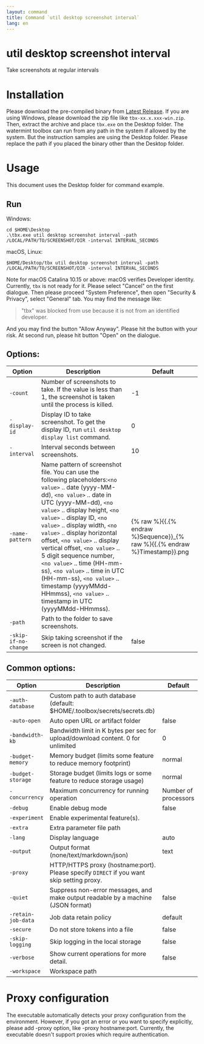 ```yaml
---
layout: command
title: Command `util desktop screenshot interval`
lang: en
---
```


# util desktop screenshot interval

Take screenshots at regular intervals 

# Installation

Please download the pre-compiled binary from [Latest Release](https://github.com/watermint/toolbox/releases/latest). If you are using Windows, please download the zip file like `tbx-xx.x.xxx-win.zip`. Then, extract the archive and place `tbx.exe` on the Desktop folder. 
The watermint toolbox can run from any path in the system if allowed by the system. But the instruction samples are using the Desktop folder. Please replace the path if you placed the binary other than the Desktop folder.

# Usage

This document uses the Desktop folder for command example.

## Run

Windows:
```
cd $HOME\Desktop
.\tbx.exe util desktop screenshot interval -path /LOCAL/PATH/TO/SCREENSHOT/DIR -interval INTERVAL_SECONDS
```

macOS, Linux:
```
$HOME/Desktop/tbx util desktop screenshot interval -path /LOCAL/PATH/TO/SCREENSHOT/DIR -interval INTERVAL_SECONDS
```

Note for macOS Catalina 10.15 or above: macOS verifies Developer identity. Currently, `tbx` is not ready for it. Please select "Cancel" on the first dialogue. Then please proceed "System Preference", then open "Security & Privacy", select "General" tab.
You may find the message like:
> "tbx" was blocked from use because it is not from an identified developer.

And you may find the button "Allow Anyway". Please hit the button with your risk. At second run, please hit button "Open" on the dialogue.

## Options:

| Option               | Description                                                                                                                                                                                                                                                                                                                                                                                                                                                                                                                                            | Default                          |
|----------------------|--------------------------------------------------------------------------------------------------------------------------------------------------------------------------------------------------------------------------------------------------------------------------------------------------------------------------------------------------------------------------------------------------------------------------------------------------------------------------------------------------------------------------------------------------------|----------------------------------|
| `-count`             | Number of screenshots to take. If the value is less than 1, the screenshot is taken until the process is killed.                                                                                                                                                                                                                                                                                                                                                                                                                                       | -1                               |
| `-display-id`        | Display ID to take screenshot. To get the display ID, run `util desktop display list` command.                                                                                                                                                                                                                                                                                                                                                                                                                                                         | 0                                |
| `-interval`          | Interval seconds between screenshots.                                                                                                                                                                                                                                                                                                                                                                                                                                                                                                                  | 10                               |
| `-name-pattern`      | Name pattern of screenshot file. You can use the following placeholders:`<no value>` .. date (yyyy-MM-dd), `<no value>` .. date in UTC (yyyy-MM-dd), `<no value>` .. display height, `<no value>` .. display ID, `<no value>` .. display width, `<no value>` .. display horizontal offset, `<no value>` .. display vertical offset, `<no value>` .. 5 digit sequence number, `<no value>` .. time (HH-mm-ss), `<no value>` .. time in UTC (HH-mm-ss), `<no value>` .. timestamp (yyyyMMdd-HHmmss), `<no value>` .. timestamp in UTC (yyyyMMdd-HHmmss). | {% raw %}{{.{% endraw %}Sequence}}_{% raw %}{{.{% endraw %}Timestamp}}.png |
| `-path`              | Path to the folder to save screenshots.                                                                                                                                                                                                                                                                                                                                                                                                                                                                                                                |                                  |
| `-skip-if-no-change` | Skip taking screenshot if the screen is not changed.                                                                                                                                                                                                                                                                                                                                                                                                                                                                                                   | false                            |

## Common options:

| Option             | Description                                                                               | Default              |
|--------------------|-------------------------------------------------------------------------------------------|----------------------|
| `-auth-database`   | Custom path to auth database (default: $HOME/.toolbox/secrets/secrets.db)                 |                      |
| `-auto-open`       | Auto open URL or artifact folder                                                          | false                |
| `-bandwidth-kb`    | Bandwidth limit in K bytes per sec for upload/download content. 0 for unlimited           | 0                    |
| `-budget-memory`   | Memory budget (limits some feature to reduce memory footprint)                            | normal               |
| `-budget-storage`  | Storage budget (limits logs or some feature to reduce storage usage)                      | normal               |
| `-concurrency`     | Maximum concurrency for running operation                                                 | Number of processors |
| `-debug`           | Enable debug mode                                                                         | false                |
| `-experiment`      | Enable experimental feature(s).                                                           |                      |
| `-extra`           | Extra parameter file path                                                                 |                      |
| `-lang`            | Display language                                                                          | auto                 |
| `-output`          | Output format (none/text/markdown/json)                                                   | text                 |
| `-proxy`           | HTTP/HTTPS proxy (hostname:port). Please specify `DIRECT` if you want skip setting proxy. |                      |
| `-quiet`           | Suppress non-error messages, and make output readable by a machine (JSON format)          | false                |
| `-retain-job-data` | Job data retain policy                                                                    | default              |
| `-secure`          | Do not store tokens into a file                                                           | false                |
| `-skip-logging`    | Skip logging in the local storage                                                         | false                |
| `-verbose`         | Show current operations for more detail.                                                  | false                |
| `-workspace`       | Workspace path                                                                            |                      |

# Proxy configuration

The executable automatically detects your proxy configuration from the environment. However, if you got an error or you want to specify explicitly, please add -proxy option, like -proxy hostname:port. Currently, the executable doesn't support proxies which require authentication.


